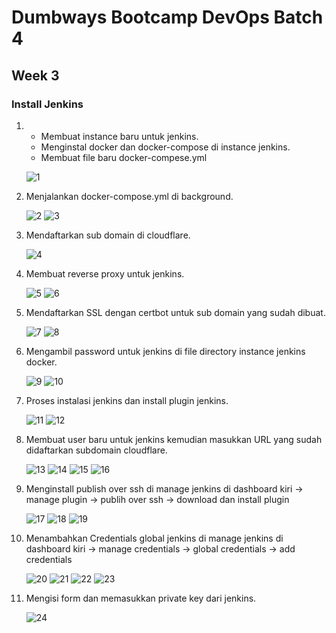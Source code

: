 # Dumbways Bootcamp DevOps Batch 4
## Week 3
### Install Jenkins

1. - Membuat instance baru untuk jenkins.
   - Menginstal docker dan docker-compose di instance jenkins.
   - Membuat file baru docker-compese.yml
    
    ![1](https://github.com/asepboy/bootcamp-dumbways/blob/main/week%203/Install%20Jenkins/img/1.PNG)

2. Menjalankan docker-compose.yml di background.

    ![2](https://github.com/asepboy/bootcamp-dumbways/blob/main/week%203/Install%20Jenkins/img/2.PNG)
    ![3](https://github.com/asepboy/bootcamp-dumbways/blob/main/week%203/Install%20Jenkins/img/3.PNG)

3. Mendaftarkan sub domain di cloudflare.

    ![4](https://github.com/asepboy/bootcamp-dumbways/blob/main/week%203/Install%20Jenkins/img/4.PNG)
    
4. Membuat reverse proxy untuk jenkins.

    ![5](https://github.com/asepboy/bootcamp-dumbways/blob/main/week%203/Install%20Jenkins/img/5.PNG)
    ![6](https://github.com/asepboy/bootcamp-dumbways/blob/main/week%203/Install%20Jenkins/img/6.PNG)
  
5. Mendaftarkan SSL dengan certbot untuk sub domain yang sudah dibuat.

    ![7](https://github.com/asepboy/bootcamp-dumbways/blob/main/week%203/Install%20Jenkins/img/7.PNG)
    ![8](https://github.com/asepboy/bootcamp-dumbways/blob/main/week%203/Install%20Jenkins/img/8.PNG)
    
7. Mengambil password untuk jenkins di file directory instance jenkins docker.

    ![9](https://github.com/asepboy/bootcamp-dumbways/blob/main/week%203/Install%20Jenkins/img/9.PNG)
    ![10](https://github.com/asepboy/bootcamp-dumbways/blob/main/week%203/Install%20Jenkins/img/10.PNG)
    
8. Proses instalasi jenkins dan install plugin jenkins.

    ![11](https://github.com/asepboy/bootcamp-dumbways/blob/main/week%203/Install%20Jenkins/img/11.PNG)
    ![12](https://github.com/asepboy/bootcamp-dumbways/blob/main/week%203/Install%20Jenkins/img/12.PNG)
    
9. Membuat user baru untuk jenkins kemudian masukkan URL yang sudah didaftarkan subdomain cloudflare.

    ![13](https://github.com/asepboy/bootcamp-dumbways/blob/main/week%203/Install%20Jenkins/img/13.PNG)
    ![14](https://github.com/asepboy/bootcamp-dumbways/blob/main/week%203/Install%20Jenkins/img/14.PNG)
    ![15](https://github.com/asepboy/bootcamp-dumbways/blob/main/week%203/Install%20Jenkins/img/15.PNG)
    ![16](https://github.com/asepboy/bootcamp-dumbways/blob/main/week%203/Install%20Jenkins/img/16.PNG)
    
10. Menginstall publish over ssh di manage jenkins di dashboard kiri -> manage plugin -> publih over ssh -> download dan install plugin

    ![17](https://github.com/asepboy/bootcamp-dumbways/blob/main/week%203/Install%20Jenkins/img/17.PNG)
    ![18](https://github.com/asepboy/bootcamp-dumbways/blob/main/week%203/Install%20Jenkins/img/18.PNG)
    ![19](https://github.com/asepboy/bootcamp-dumbways/blob/main/week%203/Install%20Jenkins/img/19.PNG)
    
11. Menambahkan Credentials global jenkins di manage jenkins di dashboard kiri -> manage credentials -> global credentials -> add credentials

    ![20](https://github.com/asepboy/bootcamp-dumbways/blob/main/week%203/Install%20Jenkins/img/20.PNG)
    ![21](https://github.com/asepboy/bootcamp-dumbways/blob/main/week%203/Install%20Jenkins/img/21.PNG)
    ![22](https://github.com/asepboy/bootcamp-dumbways/blob/main/week%203/Install%20Jenkins/img/22.PNG)
    ![23](https://github.com/asepboy/bootcamp-dumbways/blob/main/week%203/Install%20Jenkins/img/23.PNG)

12. Mengisi form dan memasukkan private key dari jenkins.

    ![24](https://github.com/asepboy/bootcamp-dumbways/blob/main/week%203/Install%20Jenkins/img/24.PNG)
    
    
